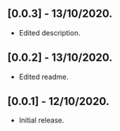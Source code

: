 ## [0.0.3] - 13/10/2020.

* Edited description.

## [0.0.2] - 13/10/2020.

* Edited readme.


## [0.0.1] - 12/10/2020.

* Initial release.
